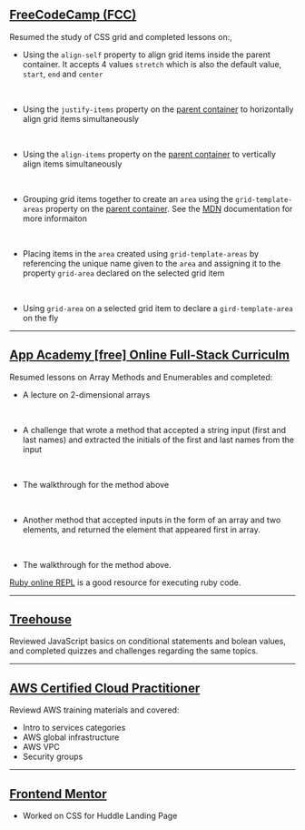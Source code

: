 ## [FreeCodeCamp (FCC)](https://freecodecamp.org/)
Resumed the study of CSS grid and completed lessons on:,
* Using the `align-self` property to align grid items inside the parent container. It accepts 4 values `stretch` which is also the default value, `start`,  `end` and `center`
<br>

* Using the `justify-items` property on the [parent container]() to horizontally align grid items simultaneously
<br>

* Using the `align-items` property on the [parent container]() to vertically align items simultaneously
<br>

* Grouping grid items together to create an `area` using the `grid-template-areas` property on the [parent container](). See the [MDN](https://developer.mozilla.org/en-US/docs/Web/CSS/grid-template-areas) documentation for more informaiton
<br>

* Placing items in the `area` created using `grid-template-areas` by referencing the unique name given to the `area` and assigning it to the property `grid-area` declared on the selected grid item
<br>

* Using `grid-area` on a selected grid item to declare a `gird-template-area` on the fly
<hr>

## [App Academy [free] Online Full-Stack Curriculm](https://open.appacademy.io)
Resumed lessons on Array Methods and Enumerables and completed:
* A lecture on 2-dimensional arrays
<br>

* A challenge that wrote a method that accepted a string input (first and last names) and extracted the initials of the first and last names from the input 
<br>

* The walkthrough for the method above
<br>

* Another method that accepted inputs in the form of an array and two elements, and returned the element that appeared first in array.
<br>

* The walkthrough for the method above.

[Ruby online REPL](https://repl.it) is a good resource for executing ruby code.
<hr>

## [Treehouse](https://teamtreehouse.com)
Reviewed JavaScript basics on conditional statements and bolean values, and completed quizzes and challenges regarding the same topics.
<hr>

## [AWS Certified Cloud Practitioner](https://aws.amazon.com/training/course-descriptions/?nav=tc&loc=2)
Reviewd AWS training materials and covered:
* Intro to services categories
* AWS global infrastructure
* AWS VPC
* Security groups
<hr>

## [Frontend Mentor](https://www.frontendmentor.io/)  
* Worked on CSS for Huddle Landing Page
